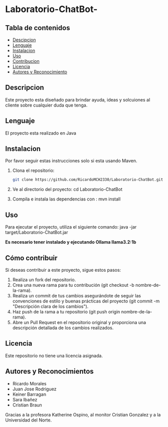 # Laboratorio-ChatBot-

## Tabla de contenidos 
- [Descipcion](#descripcion)
- [Lenguaje](##lenguajes)
- [Instalacion](#instalacion)
- [Uso](#uso)
- [Contribucion](#Contribucion)
- [Licencia](#Licencia)
- [Autores y Reconocimiento](#autores-y-reconocimientos)

## Descripcion
Este proyecto esta diseñado para brindar ayuda, ideas y solcuiones al cliente sobre cualquier duda que tenga.

## Lenguaje
El proyecto esta realizado en Java 

## Instalacion 

Por favor seguir estas instrucciones solo si esta usando Maven.

1. Clona el repositorio:
    ```bash
    git clone https://github.com/RicardoMCH2330/Laboratorio-ChatBot.git

2. Ve al directorio del proyecto:
   cd Laboratorio-ChatBot

3. Compila e instala las dependencias con :
   mvn install

## Uso 
Para ejecutar el proyecto, utiliza el siguiente comando: 
java -jar target/Laboratorio-ChatBot.jar

**Es necesario tener instalado y ejecutando Ollama llama3.2:1b**

## Cómo contribuir 

Si deseas contribuir a este proyecto, sigue estos pasos:

1. Realiza un fork del repositorio.
2. Crea una nueva rama para tu contribución (git checkout -b nombre-de-la-rama).
3. Realiza un commit de tus cambios asegurándote de seguir las convenciones de estilo y buenas prácticas del proyecto (git commit -m "Descripción clara de los cambios").
4. Haz push de la rama a tu repositorio (git push origin nombre-de-la-rama).
5. Abre un Pull Request en el repositorio original y proporciona una descripción detallada de los cambios realizados.

## Licencia 
Este repositorio no tiene una licencia asignada.

## Autores y Reconocimientos 
 - Ricardo Morales
 - Juan Jose Rodriguez
 - Keiner Barragan
 - Sara Ibañez
 - Cristian Braun

 Gracias a la profesora Katherine Ospino, al monitor Cristian Gonzalez y a la Universidad del Norte. 
